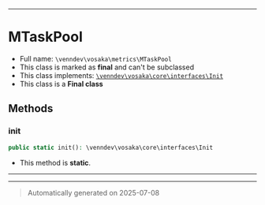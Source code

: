 ***

# MTaskPool





* Full name: `\venndev\vosaka\metrics\MTaskPool`
* This class is marked as **final** and can't be subclassed
* This class implements:
[`\venndev\vosaka\core\interfaces\Init`](../core/interfaces/Init.md)
* This class is a **Final class**




## Methods


### init



```php
public static init(): \venndev\vosaka\core\interfaces\Init
```



* This method is **static**.








***


***
> Automatically generated on 2025-07-08
